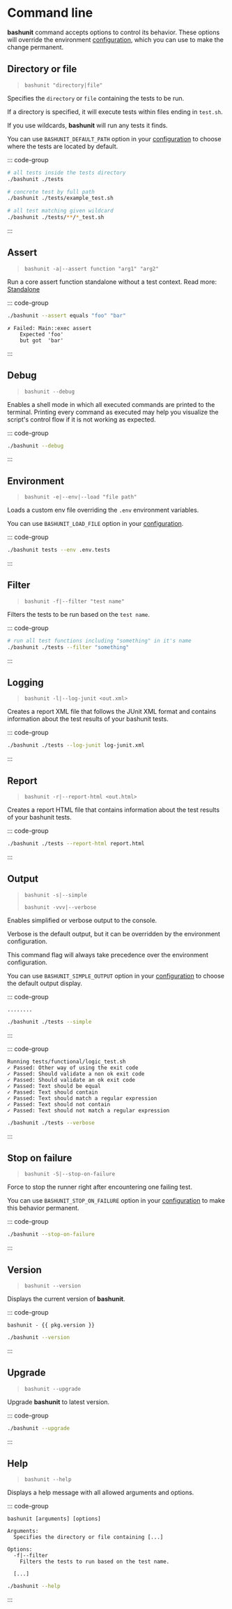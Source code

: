 # Command line

**bashunit** command accepts options to control its behavior. These options will override the environment [configuration](/configuration), which you can use to make the change permanent.

## Directory or file

> `bashunit "directory|file"`

Specifies the `directory` or `file` containing the tests to be run.

If a directory is specified, it will execute tests within files ending in `test.sh`.

If you use wildcards, **bashunit** will run any tests it finds.

You can use `BASHUNIT_DEFAULT_PATH` option in your [configuration](/configuration#default-path)
to choose where the tests are located by default.

::: code-group
```bash [Example]
# all tests inside the tests directory
./bashunit ./tests

# concrete test by full path
./bashunit ./tests/example_test.sh

# all test matching given wildcard
./bashunit ./tests/**/*_test.sh
```
:::

## Assert

> `bashunit -a|--assert function "arg1" "arg2"`

Run a core assert function standalone without a test context. Read more: [Standalone](/standalone)

::: code-group
```bash [Example]
./bashunit --assert equals "foo" "bar"
```
```[Output]
✗ Failed: Main::exec assert
    Expected 'foo'
    but got  'bar'
```
:::

## Debug

> `bashunit --debug`

Enables a shell mode in which all executed commands are printed to the terminal. Printing every command as executed may help you visualize the script's control flow if it is not working as expected.

::: code-group
```bash [Example]
./bashunit --debug
```
:::

## Environment

> `bashunit -e|--env|--load "file path"`

Loads a custom env file overriding the `.env` environment variables.

You can use `BASHUNIT_LOAD_FILE` option in your [configuration](/configuration#tests-env).

::: code-group
```bash [Example]
./bashunit tests --env .env.tests
```
:::

## Filter

> `bashunit -f|--filter "test name"`

Filters the tests to be run based on the `test name`.

::: code-group
```bash [Example]
# run all test functions including "something" in it's name
./bashunit ./tests --filter "something"
```
:::

## Logging

> `bashunit -l|--log-junit <out.xml>`

Creates a report XML file that follows the JUnit XML format and contains information about the test results of your bashunit tests.

::: code-group
```bash [Example]
./bashunit ./tests --log-junit log-junit.xml
```
:::

## Report

> `bashunit -r|--report-html <out.html>`

Creates a report HTML file that contains information about the test results of your bashunit tests.

::: code-group
```bash [Example]
./bashunit ./tests --report-html report.html
```
:::

## Output

> `bashunit -s|--simple`
>
> `bashunit -vvv|--verbose`

Enables simplified or verbose output to the console.

Verbose is the default output, but it can be overridden by the environment configuration.

This command flag will always take precedence over the environment configuration.

You can use `BASHUNIT_SIMPLE_OUTPUT` option in your [configuration](/configuration#output)
to choose the default output display.

::: code-group
```[Output]
........
```
```bash [Example]
./bashunit ./tests --simple
```
:::

::: code-group
```[Output]
Running tests/functional/logic_test.sh
✓ Passed: Other way of using the exit code
✓ Passed: Should validate a non ok exit code
✓ Passed: Should validate an ok exit code
✓ Passed: Text should be equal
✓ Passed: Text should contain
✓ Passed: Text should match a regular expression
✓ Passed: Text should not contain
✓ Passed: Text should not match a regular expression
```
```bash [Example]
./bashunit ./tests --verbose
```
:::

## Stop on failure

> `bashunit -S|--stop-on-failure`

Force to stop the runner right after encountering one failing test.

You can use `BASHUNIT_STOP_ON_FAILURE` option in your [configuration](/configuration#stop-on-failure)
to make this behavior permanent.

::: code-group
```bash [Example]
./bashunit --stop-on-failure
```
:::

## Version

> `bashunit --version`

Displays the current version of **bashunit**.

::: code-group
```-vue [Output]
bashunit - {{ pkg.version }}
```
```bash [Example]
./bashunit --version
```
:::

## Upgrade

> `bashunit --upgrade`

Upgrade **bashunit** to latest version.

::: code-group
```bash [Example]
./bashunit --upgrade
```
:::

## Help

> `bashunit --help`

Displays a help message with all allowed arguments and options.

::: code-group
```[Output]
bashunit [arguments] [options]

Arguments:
  Specifies the directory or file containing [...]

Options:
  -f|--filter
    Filters the tests to run based on the test name.

  [...]
```
```bash [Example]
./bashunit --help
```
:::

<script setup>
import pkg from '../package.json'
</script>
